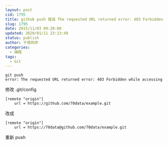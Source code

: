 ```yaml
---
layout: post
cid: 1795
title: github push 错误 The requested URL returned error: 403 Forbidden while accessing
slug: 1795
date: 2015/11/03 09:20:00
updated: 2020/01/11 23:13:49
status: publish
author: 千夜同学
categories: 
  - 编程
tags: 
  - Git
---
```



```
git push  
error: The requested URL returned error: 403 Forbidden while accessing
```

修改 .git/config

```
[remote "origin"]
    url = https://github.com/70data/example.git
```

改成

```
[remote "origin"]
    url = https://70data@github.com/70data/example.git
```

重新 push
